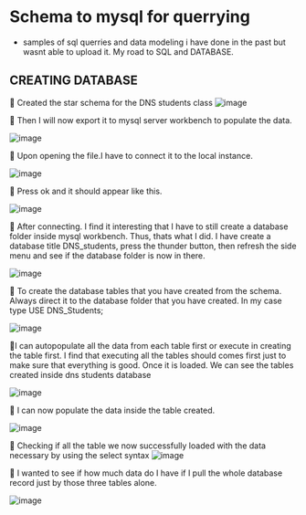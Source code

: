 # Schema to mysql for querrying  
- samples of sql querries and data modeling i have done in the past but wasnt able to upload it. My road to SQL and DATABASE.




## CREATING DATABASE

&#x1F4D9; Created the star schema for the DNS students class
![image](https://github.com/lois4801/Sql_database_trial/assets/96842662/db855d7f-b166-4c51-8b55-1ea98a9d9621)



&#x1F4D9; Then I will now export it to mysql server workbench to populate the data.

![image](https://github.com/lois4801/Sql_database_trial/assets/96842662/e91ef46f-70a8-45cd-8733-baa057266a7f)



&#x1F4D9; Upon opening the file.I have to connect it to the local instance.

![image](https://github.com/lois4801/Sql_database_trial/assets/96842662/3a745592-c6bb-4695-b545-31171fc0942f)



&#x1F4D9; Press ok and it should appear like this.

![image](https://github.com/lois4801/Sql_database_trial/assets/96842662/8d3a6222-91f7-404c-8ef0-31e2a1cc3cb3)



&#x1F4D9; After connecting. I find it interesting that I have to still create a database folder inside mysql workbench. Thus, thats what I did.  I have create a database title DNS_students, press the thunder button, then refresh the side menu and see if the database folder is now in there.

![image](https://github.com/lois4801/Sql_database_trial/assets/96842662/cdea80f0-f653-4e40-a2d5-034447961871)



&#x1F4D9; To create the database tables that you have created from the schema. Always direct it to the database folder that you have created.
In my case type USE DNS_Students; 

![image](https://github.com/lois4801/Sql_database_trial/assets/96842662/d9233694-a3d7-4f47-b8b1-5fd9219ea68b)



&#x1F4D9;I can autopopulate all the data from each table first or execute in creating the table first. I find that executing all the tables should comes first just to make sure that everything is good. Once it is loaded. We can see the tables created inside dns students database

![image](https://github.com/lois4801/Sql_database_trial/assets/96842662/553bd269-533f-4b0e-bf2c-121c9abfc35b)



&#x1F4D9; I can now populate the data inside the table created.

![image](https://github.com/lois4801/Sql_database_trial/assets/96842662/6fa72581-de16-4241-bc1c-0ce7244fc039)


&#x1F4D9; Checking if all the table we now successfully loaded with the data necessary by using the select syntax 
![image](https://github.com/lois4801/Sql_database_trial/assets/96842662/8dfc9678-39cb-4fd8-8548-d1d1223b2aa2)





&#x1F4D9; I wanted to see if how much data do I have if I pull the whole database record just by those three tables alone.

![image](https://github.com/lois4801/Sql_database_trial/assets/96842662/8b1e33bc-25bf-4dbe-b7f6-6c45f4d205c2)







